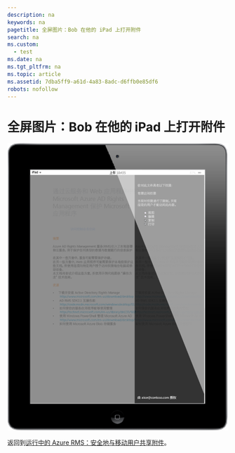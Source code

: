```yaml
---
description: na
keywords: na
pagetitle: 全屏图片：Bob 在他的 iPad 上打开附件
search: na
ms.custom: 
  - test
ms.date: na
ms.tgt_pltfrm: na
ms.topic: article
ms.assetid: 7dba5ff9-a61d-4a83-8adc-d6ffb0e85df6
robots: nofollow
---
```

# 全屏图片：Bob 在他的 iPad 上打开附件
![](../Image/AzRMS_StoryboardEmaill3.PNG)

返回到[运行中的 Azure RMS：安全地与移动用户共享附件](http://technet.microsoft.com/library/jj585026.aspx#BKMK_Example_SharingApp)。

